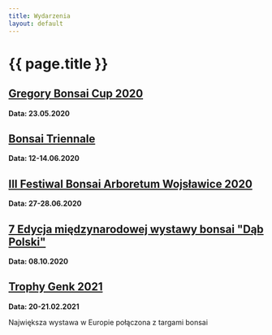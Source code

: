 ```yaml
---
title: Wydarzenia
layout: default
---
```


# {{ page.title }}

## [Gregory Bonsai Cup 2020](https://www.facebook.com/events/385670288805075/)

**Data: 23.05.2020**






## [Bonsai Triennale](http://bonsai-triennale.eu/home.php)

**Data: 12-14.06.2020**






## [III Festiwal Bonsai Arboretum Wojsławice 2020](https://www.facebook.com/events/469352973913563/?event_time_id=469352980580229)

**Data: 27-28.06.2020**






## [7 Edycja międzynarodowej wystawy bonsai "Dąb Polski"](https://www.facebook.com/events/1242260789304119/)

**Data: 08.10.2020**





## [Trophy Genk 2021](https://bonsaiassociation.be/trophy/)
**Data: 20-21.02.2021**

Największa wystawa w Europie połączona z targami bonsai

